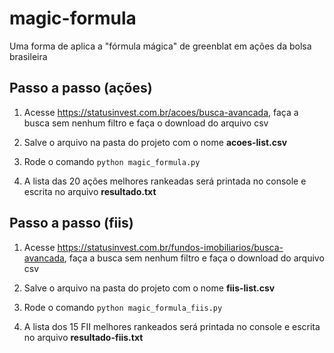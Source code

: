 # magic-formula
Uma forma de aplica a "fórmula mágica" de greenblat em ações da bolsa brasileira

## Passo a passo (ações)

1. Acesse https://statusinvest.com.br/acoes/busca-avancada, faça a busca sem nenhum filtro e faça o download do arquivo csv

2. Salve o arquivo na pasta do projeto com o nome **acoes-list.csv**

3. Rode o comando `python magic_formula.py`

4. A lista das 20 ações melhores rankeadas será printada no console e escrita no arquivo **resultado.txt**


## Passo a passo (fiis)

1. Acesse https://statusinvest.com.br/fundos-imobiliarios/busca-avancada, faça a busca sem nenhum filtro e faça o download do arquivo csv

2. Salve o arquivo na pasta do projeto com o nome **fiis-list.csv**

3. Rode o comando `python magic_formula_fiis.py`

4. A lista dos 15 FII melhores rankeados será printada no console e escrita no arquivo **resultado-fiis.txt**

